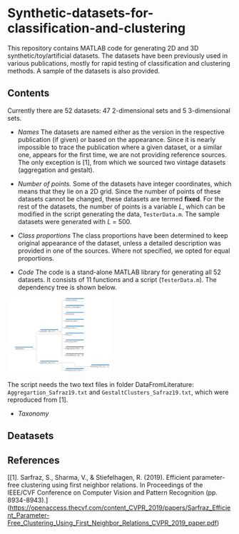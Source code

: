 # Synthetic-datasets-for-classification-and-clustering
This repository contains MATLAB code for generating 2D and 3D synthetic/toy/artificial datasets. The datasets have been previously used in various publications, mostly for rapid testing of classification and clustering methods. A sample of the datasets is also provided.

## Contents

Currently there are 52 datasets: 47 2-dimensional sets and 5 3-dimensional sets. 

- _Names_ The datasets are named either as the version in the respective publication (if given) or based on the appearance. Since it is nearly impossible to trace the publication where a given dataset, or a similar one, appears for the first time, we are not providing reference sources. The only exception is [1], from which we sourced two vintage datasets (aggregation and gestalt). 

- _Number of points._ Some of the datasets have integer coordinates, which means that they lie on a 2D grid. Since the number of points of these datasets cannot be changed, these datasets are termed **fixed**. For the rest of the datasets, the number of points is a variable _L_, which can be modified in the script generating the data, `TesterData.m`. The sample datasets were generated with _L_ = 500.

- _Class proportions_
The class proportions have been determined to keep original appearance of the dataset, unless a detailed description was provided in one of the sources. Where not specified, we opted for equal proportions.

- _Code_ The code is a stand-alone MATLAB library for generating all 52 datasets. It consists of 11 functions and a script (`TesterData.m`). The dependency tree is shown below.

<img height="170" src="Dependencies.png" />

The script needs the two text files in folder DataFromLiterature: 
`Aggregartion_Safraz19.txt` and `GestaltClusters_Safraz19.txt`,
which were reproduced from [1].

- _Taxonomy_



## Deatasets

## References

[[1]. Sarfraz, S., Sharma, V., & Stiefelhagen, R. (2019). Efficient parameter-free clustering using first neighbor relations. In Proceedings of the IEEE/CVF Conference on Computer Vision and Pattern Recognition (pp. 8934-8943).] (https://openaccess.thecvf.com/content_CVPR_2019/papers/Sarfraz_Efficient_Parameter-Free_Clustering_Using_First_Neighbor_Relations_CVPR_2019_paper.pdf)


